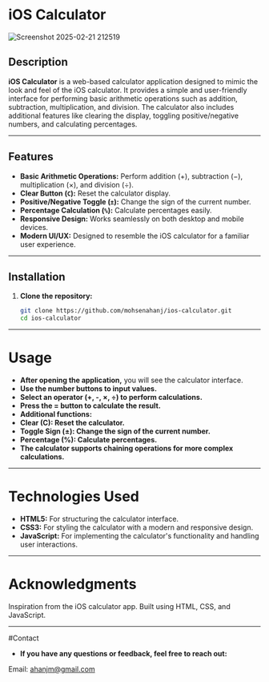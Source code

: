 # iOS Calculator

![Screenshot 2025-02-21 212519](https://github.com/user-attachments/assets/dcd3be6d-d162-4369-bd94-e43bb201cc1f)


## Description

**iOS Calculator** is a web-based calculator application designed to mimic the look and feel of the iOS calculator. It provides a simple and user-friendly interface for performing basic arithmetic operations such as addition, subtraction, multiplication, and division. The calculator also includes additional features like clearing the display, toggling positive/negative numbers, and calculating percentages.

---

## Features

- **Basic Arithmetic Operations:** Perform addition (+), subtraction (−), multiplication (×), and division (÷).
- **Clear Button (`C`):** Reset the calculator display.
- **Positive/Negative Toggle (`±`):** Change the sign of the current number.
- **Percentage Calculation (`%`):** Calculate percentages easily.
- **Responsive Design:** Works seamlessly on both desktop and mobile devices.
- **Modern UI/UX:** Designed to resemble the iOS calculator for a familiar user experience.

---

## Installation

1. **Clone the repository:**
   ```bash
   git clone https://github.com/mohsenahanj/ios-calculator.git
   cd ios-calculator

---

# Usage

- **After opening the application,** you will see the calculator interface.
- **Use the number buttons to input values.**
- **Select an operator (+, -, ×, ÷) to perform calculations.**
- **Press the = button to calculate the result.**
- **Additional functions:**
- **Clear (C): Reset the calculator.**
- **Toggle Sign (±): Change the sign of the current number.**
- **Percentage (%): Calculate percentages.**
- **The calculator supports chaining operations for more complex calculations.**

---

# Technologies Used

- **HTML5:** For structuring the calculator interface.
- **CSS3:** For styling the calculator with a modern and responsive design.
- **JavaScript:** For implementing the calculator's functionality and handling user interactions.

---

# Acknowledgments
Inspiration from the iOS calculator app.
Built using HTML, CSS, and JavaScript.

---

#Contact
- **If you have any questions or feedback, feel free to reach out:**

Email: ahanjm@gmail.com


